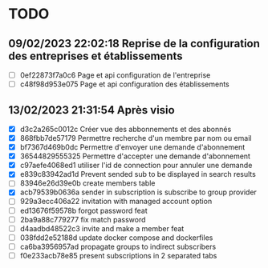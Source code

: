 # TODO  
## 09/02/2023 22:02:18 Reprise de la configuration des entreprises et établissements  
- [ ] 0ef22873f7a0c6 Page et api configuration de l'entreprise  
- [ ] c48f98d953e075 Page et api configuration des établissements  
## 13/02/2023 21:31:54 Après visio  
- [x] d3c2a265c0012c Créer vue des abbonnements et des abonnés  
- [x] 868fbb7de57179 Permettre recherche d'un membre par nom ou email  
- [x] bf7367d469b0dc Permettre d'envoyer une demande d'abonnement  
- [x] 36544829555325 Permettre d'accepter une demande d'abonnement  
- [x] c97aefe4068ed1 utiliser l'id de connection pour annuler une demande  
- [x] e839c83942ad1d Prevent sended sub to be displayed in search results  
- [ ] 83946e26d39e0b create members table  
- [x] acb79539b0636a sender in subscription is subscribe to group provider  
- [ ] 929a3ecc406a22 invitation with managed account option  
- [ ] ed13676f59578b forgot password feat  
- [ ] 2ba9a88c779277 fix match password  
- [ ] d4aadbd48522c3 invite and make a member feat  
- [ ] 038fdd2e52188d update docker compose and dockerfiles  
- [ ] ca6ba3956957ad propagate groups to indirect subscribers  
- [ ] f0e233acb78e85 present subscriptions in 2 separated tabs  
